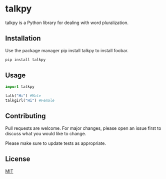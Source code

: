 # talkpy

talkpy is a Python library for dealing with word pluralization.

## Installation

Use the package manager pip install talkpy to install foobar.

```bash
pip install talkpy
```

## Usage

```python
import talkpy

talk("Hi") #Male
talkgirl("Hi") #Female
```

## Contributing
Pull requests are welcome. For major changes, please open an issue first to discuss what you would like to change.

Please make sure to update tests as appropriate.

## License
[MIT](https://choosealicense.com/licenses/mit/)
